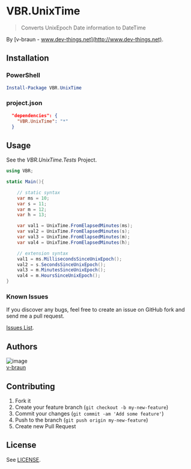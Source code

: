# VBR.UnixTime
> Converts UnixEpoch Date information to DateTime

By [v-braun - www.dev-things.net](http://www.dev-things.net).

## Installation

### PowerShell

```PowerShell
Install-Package VBR.UnixTime
```

### project.json

```json
  "dependencies": {
    "VBR.UnixTime": "*"
  }
```

## Usage
See the *VBR.UnixTime.Tests* Project.

```cs
using VBR;

static Main(){

    // static syntax
    var ms = 10; 
    var s = 11;
    var m = 12;
    var h = 13;

    var val1 = UnixTime.FromElapsedMinutes(ms);
    var val2 = UnixTime.FromElapsedMinutes(s);
    var val3 = UnixTime.FromElapsedMinutes(m);
    var val4 = UnixTime.FromElapsedMinutes(h);

    // extension syntax
    val1 = ms.MillisecondsSinceUnixEpoch();
    val2 = s.SecondsSinceUnixEpoch();
    val3 = m.MinutesSinceUnixEpoch();
    val4 = m.HoursSinceUnixEpoch();
}

```


### Known Issues

If you discover any bugs, feel free to create an issue on GitHub fork and
send me a pull request.

[Issues List](https://github.com/v-braun/VBR-UnixTime/issues).

## Authors

![image](https://avatars3.githubusercontent.com/u/4738210?v=3&s=50)  
[v-braun](https://github.com/v-braun/)



## Contributing

1. Fork it
2. Create your feature branch (`git checkout -b my-new-feature`)
3. Commit your changes (`git commit -am 'Add some feature'`)
4. Push to the branch (`git push origin my-new-feature`)
5. Create new Pull Request


## License

See [LICENSE](https://github.com/v-braun/VBR-UnixTime/blob/master/LICENSE).
